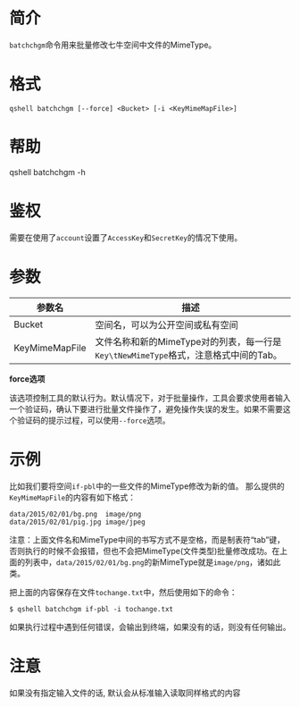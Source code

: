 # 简介

`batchchgm`命令用来批量修改七牛空间中文件的MimeType。

# 格式

```
qshell batchchgm [--force] <Bucket> [-i <KeyMimeMapFile>]

```

# 帮助
qshell batchchgm -h

# 鉴权

需要在使用了`account`设置了`AccessKey`和`SecretKey`的情况下使用。

# 参数

|参数名|描述|
|---------|-----------|
|Bucket|空间名，可以为公开空间或私有空间|
|KeyMimeMapFile|文件名称和新的MimeType对的列表，每一行是`Key\tNewMimeType`格式，注意格式中间的Tab。|

**force选项**

该选项控制工具的默认行为。默认情况下，对于批量操作，工具会要求使用者输入一个验证码，确认下要进行批量文件操作了，避免操作失误的发生。如果不需要这个验证码的提示过程，可以使用`--force`选项。

# 示例

比如我们要将空间`if-pbl`中的一些文件的MimeType修改为新的值。
那么提供的`KeyMimeMapFile`的内容有如下格式：

```
data/2015/02/01/bg.png	image/png
data/2015/02/01/pig.jpg	image/jpeg
```

注意：上面文件名和MimeType中间的书写方式不是空格，而是制表符“tab”键，否则执行的时候不会报错，但也不会把MimeType(文件类型)批量修改成功。在上面的列表中，`data/2015/02/01/bg.png`的新MimeType就是`image/png`，诸如此类。

把上面的内容保存在文件`tochange.txt`中，然后使用如下的命令：

```
$ qshell batchchgm if-pbl -i tochange.txt
```

如果执行过程中遇到任何错误，会输出到终端，如果没有的话，则没有任何输出。

# 注意

如果没有指定输入文件的话, 默认会从标准输入读取同样格式的内容

